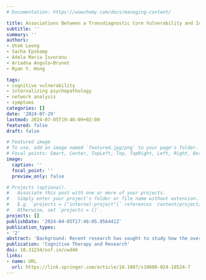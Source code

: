 ```yaml
---
# Documentation: https://wowchemy.com/docs/managing-content/

title: Associations Between a Transdiagnostic Core Vulnerability and Internalizing Symptoms A Network Analysis.
subtitle: ''
summary: ''
authors:
- Utek Leong
- Sacha Epskamp
- Adela Maria Isvoranu
- Ariadna Angulo—Brunet
- Ryan Y. Hong

tags:
- cognitive vulnerability
- internalizing psychopathology
- network analysis
- symptoms
categories: []
date: '2024-07-29'
lastmod: 2024-07-05T19:46:09+02:00
featured: false
draft: false

# Featured image
# To use, add an image named `featured.jpg/png` to your page's folder.
# Focal points: Smart, Center, TopLeft, Top, TopRight, Left, Right, BottomLeft, Bottom, BottomRight.
image:
  caption: ''
  focal_point: ''
  preview_only: false

# Projects (optional).
#   Associate this post with one or more of your projects.
#   Simply enter your project's folder or file name without extension.
#   E.g. `projects = ["internal-project"]` references `content/project/deep-learning/index.md`.
#   Otherwise, set `projects = []`.
projects: []
publishDate: '2024-04-05T17:46:05.856441Z'
publication_types:
- '2'
abstract: 'Background: Recent research has sought to study how the overlapping features of extant cognitive vulnerabilities might serve as a general risk factor for internalizing psychopathology. However, it is not clear how this purportedly transdiagnostic core vulnerability is associated with internalizing psychopathology at the symptom level. Using a newly developed measure of this transdiagnostic core vulnerability, we aimed to identify which internalizing symptoms were most relevant to the core vulnerability. Methods: We fit an undirected network model composed of 36 internalizing symptoms nodes, four subscale nodes, and one node representing the core vulnerability to cross-sectional data obtained from 907 university students. Results: The core vulnerability was found to be transdiagnostic in that it was associated with symptoms spanning the different forms of internalizing psychopathology. Importantly, the core vulnerability was differentially associated with these symptoms. Of the various affective, cognitive, and somatic/vegetative symptoms analyzed, the core vulnerability only demonstrated direct and prominent associations with cognition-related internalizing symptoms. These associations varied in potency, with the symptom of feeling like a failure displaying the strongest association with the core vulnerability. Limitations: The cross-sectional data used here prevents us from disentangling the between- and within-person effects for any given conditional association in our network. Conclusions: The present study highlights the importance of conducting symptom-focused investigations of the interface between the transdiagnostic core vulnerability construct and internalizing psychopathology. Further research could potentially uncover the core symptomatic manifestations of the core vulnerability that might serve as suitable candidates for clinical intervention..'
publication: 'Cognitive Therapy and Research'
doi: 10.31234/osf.io/cwd46
links:
- name: URL
  url: https://link.springer.com/article/10.1007/s10608-024-10524-7
---
```

